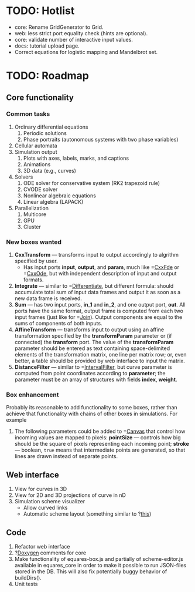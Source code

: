 # TODO: Hotlist
* core: Rename GridGenerator to Grid.
* web: less strict port equality check (hints are optional).
* core: validate number of interactive input values.
* docs: tutorial upload page.
* Correct equations for logistic mapping and Mandelbrot set.

# TODO: Roadmap

## Core functionality
### Common tasks
1. Ordinary differential equations
   1. Periodic solutions
   2. Phase portraits (autonomous systems with two phase variables)
2. Cellular automata
3. Simulation output
   1. Plots with axes, labels, marks, and captions
   2. Animations
   3. 3D data (e.g., curves)
4. Solvers
   1. ODE solver for conservative system (RK2 trapezoid rule)
   2. CVODE solver
   3. Nonlinear algebraic equations
   4. Linear algebra (LAPACK)
5. Parallelization
   1. Multicore
   2. GPU
   3. Cluster

### New boxes wanted
1. **CxxTransform** &mdash; transforms input to output accordingly to algrithm specified by user.
   * Has input ports **input**, **output**, and **param**, much like =[CxxFde](/doc#box/CxxFde) or =[CxxOde](/doc#box/CxxOde),
     but with independent description of input and output formats.
2. **Integrate** &mdash; similar to =[Differentiate](/doc#box/Differentiate), but different formula: should accumulate total
   sum of input data frames and output it as soon as a new data frame is received.
3. **Sum** &mdash; has two input ports, **in_1** and **in_2**, and one output port, **out**. All ports have the same format,
   output frame is computed from each two input frames (just like for =[Join](/doc#box/Join)). Output components are equal to
   the sums of components of both inputs.
3. **AffineTransform** &mdash; transforms input to output using an affine transformation specified
   by the **transformParam** parameter or (if connected) the **transform** port. The value of the **transformParam**
   parameter should be entered as text containing space-delimited elements of the transformation matrix, one line per matrix row;
   or, even better, a table should be provided by web interface to input the matrix.
4. **DistanceFilter** &mdash; similar to =[IntervalFilter](/doc#box/IntervalFilter), but curve parameter is computed from point coordinates
   according to **parameter**; the parameter must be an array of structures with fields **index**, **weight**.

### Box enhancement
Probably its reasonable to add functionality to some boxes, rather than achieve that functionality with chains of other boxes in
simulations. For example
1. The following parameters could be added to =[Canvas](/doc#box/Canvas) that control how incoming values are mapped to pixels:
   **pointSize** &mdash; controls how big should be the square of pixels representing each incoming point;
   **stroke** &mdash; boolean, ```true``` means that intermediate points are generated, so that lines are drawn instead of separate points.

## Web interface
1. View for curves in 3D
2. View for 2D and 3D projections of curve in nD
3. Simulation scheme visualizer
   * Allow curved links
   * Automatic scheme layout (something similar to ?[this](http://bl.ocks.org/d3noob/5141278))

## Code
1. Refactor web interface
2. ?[Doxygen](http://www.doxygen.org) comments for core
3. Make functionality of equares-box.js and partially of scheme-editor.js available in equares_core
   in order to make it possible to run JSON-files stored in the DB. This will also fix potentially
   buggy behavior of buildDirs().
4. Unit tests
